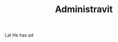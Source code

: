 ---
title: Administravit
permalink: "/definitions/administravit.html"
body: Lat He has ad
published_at: '2018-07-07'
layout: post
---